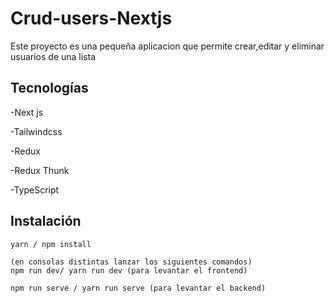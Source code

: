# Crud-users-Nextjs

Este proyecto es una pequeña aplicacion que permite crear,editar y eliminar usuarios de una lista

## Tecnologías

-Next js

-Tailwindcss

-Redux

-Redux Thunk

-TypeScript

## Instalación
 
 ```
 yarn / npm install

 (en consolas distintas lanzar los siguientes comandos)
npm run dev/ yarn run dev (para levantar el frontend)

npm run serve / yarn run serve (para levantar el backend)
 ```
